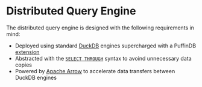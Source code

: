 # Distributed Query Engine
The distributed query engine is designed with the following requirements in mind:
- Deployed using standard [DuckDB](https://duckdb.org/) engines supercharged with a PuffinDB [extension](https://duckdb.org/docs/extensions/overview)
- Abstracted with the [`SELECT THROUGH`](../EDDI.md#implementation) syntax to avoind unnecessary data copies
- Powered by [Apache Arrow](https://arrow.apache.org/) to accelerate data transfers between DuckDB engines
